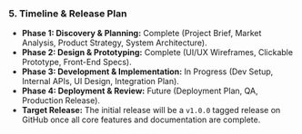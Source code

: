 ### 5. Timeline & Release Plan
* **Phase 1: Discovery & Planning:** Complete (Project Brief, Market Analysis, Product Strategy, System Architecture).
* **Phase 2: Design & Prototyping:** Complete (UI/UX Wireframes, Clickable Prototype, Front-End Specs).
* **Phase 3: Development & Implementation:** In Progress (Dev Setup, Internal APIs, UI Design, Integration Plan).
* **Phase 4: Deployment & Review:** Future (Deployment Plan, QA, Production Release).
* **Target Release:** The initial release will be a `v1.0.0` tagged release on GitHub once all core features and documentation are complete.

